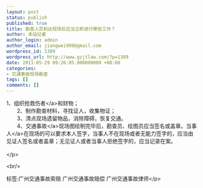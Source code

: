 ```yaml
---
layout: post
status: publish
published: true
title: 勘查人员到达现场后应当立即进行哪些工作？
author: 本站记者
author_login: admin
author_email: jiangwei909@gmail.com
wordpress_id: 1389
wordpress_url: http://www.gzjtlaw.com/?p=1389
date: 2011-05-29 09:26:05.000000000 +08:00
categories:
- 交通事故现场勘查
tags: []
comments: []
---
```

<p>1、组织<a>抢救伤者<&#47;a>和财物； <br>　　2、制作勘查材料，寻找证人，收集物证； <br>　　3、清点现场遗留物品，消除障碍，恢复交通。 <br>　　4、<a>交通事故<&#47;a>现场图绘制完毕后，勘查员、绘图员应当签名或盖章。<a>当事人<&#47;a>在现场的可以要求本人签字，当事人不在现场或者无能力签字的，应当由见证人签名或者盖章；无见证人或者当事人拒绝签字的，应当记录在案。 <br><br><&#47;p><br&#47;><p>标签:广州交通事故索赔 广州交通事故赔偿 广州交通事故律师<&#47;p>
